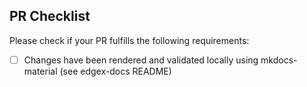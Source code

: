 <!-- Expected Commit Message Description (imported automatically by GitHub) -->
<!-- Must conform to [conventional commits guidelines](https://github.com/edgexfoundry/edgex-docs/blob/main/.github/CONTRIBUTING.md) -->
<!-- Expected Commit message must contain Closes/Fixes #IssueNumber statement when there is a related issue -->

<!-- Add additional detailed description of need for change if no related issue -->

<!-- If your build fails due to your commit message not passing the build checks, please review the guidelines here: https://github.com/edgexfoundry/edgex-docs/blob/main/.github/CONTRIBUTING.md -->

## PR Checklist
Please check if your PR fulfills the following requirements:

- [ ] Changes have been rendered and validated locally using mkdocs-material (see edgex-docs README)

